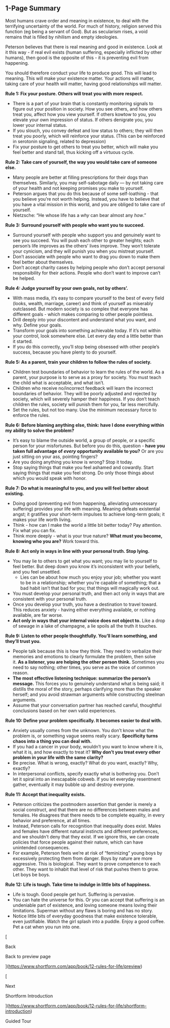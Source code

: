 ## 1-Page Summary

Most humans crave order and meaning in existence, to deal with the terrifying uncertainty of the world. For much of history, religion served this function (eg being a servant of God). But as secularism rises, a void remains that is filled by nihilism and empty ideologies.

Peterson believes that there is real meaning and good in existence. Look at it this way - if real evil exists (human suffering, especially inflicted by other humans), then good is the opposite of this - it is preventing evil from happening.

You should therefore conduct your life to produce good. This will lead to meaning. This will make your existence matter. Your actions will matter, taking care of your health will matter, having good relationships will matter.

**Rule 1: Fix your posture. Others will treat you with more respect.**

- There is a part of your brain that is constantly monitoring signals to figure out your position in society. How you see others, and how others treat you, affect how you view yourself. If others kowtow to you, you elevate your own impression of status. If others denigrate you, you lower your internal status.
- If you slouch, you convey defeat and low status to others; they will then treat you poorly, which will reinforce your status. (This can be reinforced in serotonin signaling, related to depression)
- Fix your posture to get others to treat you better, which will make you feel better and stand tall, thus kicking off a virtuous cycle.

**Rule 2: Take care of yourself, the way you would take care of someone else.**

- Many people are better at filling prescriptions for their dogs than themselves. Similarly, you may self-sabotage daily — by not taking care of your health and not keeping promises you make to yourself.
- Peterson argues that you do this because of some self-loathing - that you believe you’re not worth helping. Instead, you have to believe that you have a vital mission in this world, and you are obliged to take care of yourself.
- Nietzsche: “He whose life has a _why_ can bear almost any _how_.”

**Rule 3: Surround yourself with people who want you to succeed.**

- Surround yourself with people who support you and genuinely want to see you succeed. You will push each other to greater heights; each person’s life improves as the others’ lives improve. They won’t tolerate your cynicism, and they will punish you when you mistreat yourself.
- Don’t associate with people who want to drag you down to make them feel better about themselves.
- Don’t accept charity cases by helping people who don’t accept personal responsibility for their actions. People who don’t want to improve can’t be helped.

**Rule 4: Judge yourself by your own goals, not by others’.**

- With mass media, it’s easy to compare yourself to the best of every field (looks, wealth, marriage, career) and think of yourself as miserably outclassed. But modern society is so complex that everyone has different goals - which makes comparing to other people pointless.
- Drill deeply into your discontent and understand what you want, and why. Define your goals.
- Transform your goals into something achievable today. If it’s not within your control, look somewhere else. Let every day end a little better than it started.
- If you do this correctly, you’ll stop being obsessed with other people’s success, because you have plenty to do yourself.

**Rule 5: As a parent, train your children to follow the rules of society.**

- Children test boundaries of behavior to learn the rules of the world. As a parent, your purpose is to serve as a proxy for society. You must teach the child what is acceptable, and what isn’t.
- Children who receive no/incorrect feedback will learn the incorrect boundaries of behavior. They will be poorly adjusted and rejected by society, which will severely hamper their happiness. If you don’t teach children the rules, society will punish them for you, far less mercifully.
- Set the rules, but not too many. Use the minimum necessary force to enforce the rules.

**Rule 6: Before blaming anything else, think: have I done everything within my ability to solve the problem?**

- It’s easy to blame the outside world, a group of people, or a specific person for your misfortunes. But before you do this, question - **have you taken full advantage of _every_ opportunity available to you?** Or are you just sitting on your ass, pointing fingers?
- Are you doing anything you know is wrong? Stop it today.
- Stop saying things that make you feel ashamed and cowardly. Start saying things that make you feel strong. Do only those things about which you would speak with honor.

**Rule 7: Do what is meaningful to you, and you will feel better about existing.**

- Doing good (preventing evil from happening, alleviating unnecessary suffering) provides your life with meaning. Meaning defeats existential angst; it gratifies your short-term impulses to achieve long-term goals; it makes your life worth living.
- Think - how can I make the world a little bit better today? Pay attention. Fix what you can fix.
- Think more deeply - what is your true nature? **What must you become, knowing who you are?** Work toward this.

**Rule 8: Act only in ways in line with your personal truth. Stop lying.**

- You may lie to others to get what you want; you may lie to yourself to feel better. But deep down you know it’s inconsistent with your beliefs, and you feel unsettled.
    - Lies can be about how much you enjoy your job; whether you want to be in a relationship; whether you’re capable of something; that a bad habit isn’t that bad for you; that things will magically work out.
- You must develop your personal truth, and then act only in ways that are consistent with your personal truth.
- Once you develop your truth, you have a destination to travel toward. This reduces anxiety - having either everything available, or nothing available, are far worse.
- **Act only in ways that your internal voice does not object to.** Like a drop of sewage in a lake of champagne, a lie spoils all the truth it touches.

**Rule 9: Listen to other people thoughtfully. You’ll learn something, and they’ll trust you.**

- People talk because this is how they think. They need to verbalize their memories and emotions to clearly formulate the problem, then solve it. **As a listener, you are helping the other person think.** Sometimes you need to say nothing; other times, you serve as the voice of common reason.
- **The most effective listening technique: summarize the person’s message.** This forces you to genuinely understand what is being said; it distills the moral of the story, perhaps clarifying more than the speaker herself; and you avoid strawman arguments while constructing steelman arguments.
- Assume that your conversation partner has reached careful, thoughtful conclusions based on her own valid experiences.

**Rule 10: Define your problem specifically. It becomes easier to deal with.**

- Anxiety usually comes from the unknown. You don’t know what the problem is, or something vague seems really scary. **Specificity turns chaos into a thing you can deal with.**
- If you had a cancer in your body, wouldn’t you want to know where it is, what it is, and how exactly to treat it? **Why don’t you treat every other problem in your life with the same clarity?**
- Be precise. What is wrong, exactly? What do you want, exactly? Why, exactly?
- In interpersonal conflicts, specify exactly what is bothering you. Don’t let it spiral into an inescapable cobweb. If you let everyday resentment gather, eventually it may bubble up and destroy everyone.

**Rule 11: Accept that inequality exists.**

- Peterson criticizes the postmodern assertion that gender is merely a social construct, and that there are no differences between males and females. He disagrees that there needs to be complete equality, in every behavior and preference, at all times.
- Instead, Peterson calls for recognition that inequality does exist. Males and females have different natural instincts and different preferences, and we shouldn’t deny that they exist. If we ignore this, we can create policies that force people against their nature, which can have unintended consequences.
- For example, Peterson feels we’re at risk of “feminizing” young boys by excessively protecting them from danger. Boys by nature are more aggressive. This is biological. They want to prove competence to each other. They want to inhabit that level of risk that pushes them to grow. Let boys be boys.

**Rule 12: Life is tough. Take time to indulge in little bits of happiness.**

- Life is tough. Good people get hurt. Suffering is pervasive.
- You can hate the universe for this. Or you can accept that suffering is an undeniable part of existence, and loving someone means loving their limitations. Superman without any flaws is boring and has no story.
- Notice little bits of everyday goodness that make existence tolerable, even justifiable. Watch the girl splash into a puddle. Enjoy a good coffee. Pet a cat when you run into one.

[

Back

Back to preview page

](https://www.shortform.com/app/book/12-rules-for-life/preview)

[

Next

Shortform Introduction

](https://www.shortform.com/app/book/12-rules-for-life/shortform-introduction)

Guided Tour